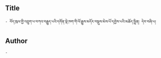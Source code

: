 ## Title
	- བོད་ཁུལ་གྱི་འབྲུག་པ་བཀའ་བརྒྱུད་པའི་དགོན་སྡེ་ཁག་གི་ལོ་རྒྱུས་མདོར་བསྡུས་མེས་པོ་དགྱེས་པའི་མཆོད་སྤྲིན། དེབ་བཞི་པ།

## Author
	- 

